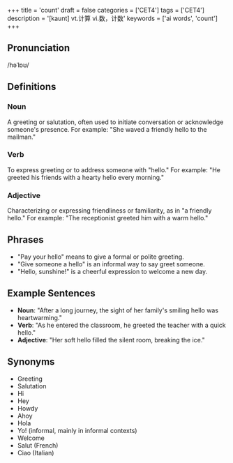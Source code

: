 +++
title = 'count'
draft = false
categories = ['CET4']
tags = ['CET4']
description = '[kaunt] vt.计算 vi.数，计数'
keywords = ['ai words', 'count']
+++

## Pronunciation
/həˈlɒʊ/

## Definitions
### Noun
A greeting or salutation, often used to initiate conversation or acknowledge someone's presence. For example: "She waved a friendly hello to the mailman."
### Verb
To express greeting or to address someone with "hello." For example: "He greeted his friends with a hearty hello every morning."
### Adjective
Characterizing or expressing friendliness or familiarity, as in "a friendly hello." For example: "The receptionist greeted him with a warm hello."

## Phrases
- "Pay your hello" means to give a formal or polite greeting.
- "Give someone a hello" is an informal way to say greet someone.
- "Hello, sunshine!" is a cheerful expression to welcome a new day.

## Example Sentences
- **Noun**: "After a long journey, the sight of her family's smiling hello was heartwarming."
- **Verb**: "As he entered the classroom, he greeted the teacher with a quick hello."
- **Adjective**: "Her soft hello filled the silent room, breaking the ice."

## Synonyms
- Greeting
- Salutation
- Hi
- Hey
- Howdy
- Ahoy
- Hola
- Yo! (informal, mainly in informal contexts)
- Welcome
- Salut (French)
- Ciao (Italian)
